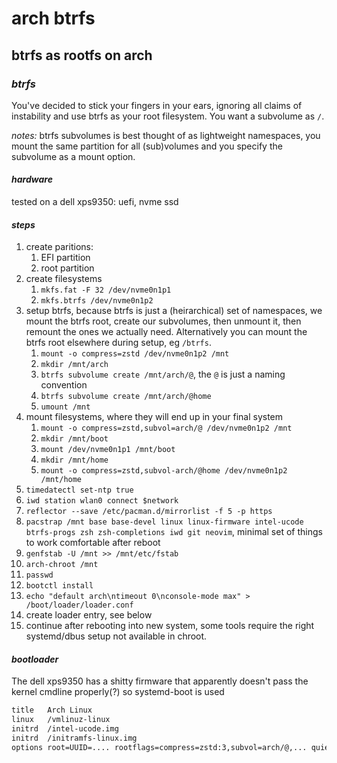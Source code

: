 # arch btrfs

## btrfs as rootfs on arch

### _btrfs_

You've decided to stick your fingers in your ears,
ignoring all claims of instability and use btrfs as your root filesystem.
You want a subvolume as `/`.

_notes:_ btrfs subvolumes is best thought of as lightweight namespaces,
you mount the same partition for all (sub)volumes
and you specify the subvolume as a mount option.

#### _hardware_

tested on a dell xps9350: uefi, nvme ssd

#### _steps_

1. create paritions:
   1. EFI partition
   2. root partition
2. create filesystems
   1. `mkfs.fat -F 32 /dev/nvme0n1p1`
   2. `mkfs.btrfs /dev/nvme0n1p2`
3. setup btrfs, because btrfs is just a (heirarchical) set of namespaces,
   we mount the btrfs root, create our subvolumes, then unmount it,
   then remount the ones we actually need.
   Alternatively you can mount the btrfs root elsewhere during setup, eg `/btrfs`.
   1. `mount -o compress=zstd /dev/nvme0n1p2 /mnt`
   2. `mkdir /mnt/arch`
   3. `btrfs subvolume create /mnt/arch/@`, the `@` is just a naming convention
   4. `btrfs subvolume create /mnt/arch/@home`
   5. `umount /mnt`
4. mount filesystems, where they will end up in your final system
   1. `mount -o compress=zstd,subvol=arch/@ /dev/nvme0n1p2 /mnt`
   2. `mkdir /mnt/boot`
   3. `mount /dev/nvme0n1p1 /mnt/boot`
   4. `mkdir /mnt/home`
   5. `mount -o compress=zstd,subvol-arch/@home /dev/nvme0n1p2 /mnt/home`
5. `timedatectl set-ntp true`
6. `iwd station wlan0 connect $network`
7. `reflector --save /etc/pacman.d/mirrorlist -f 5 -p https`
8. `pacstrap /mnt base base-devel linux linux-firmware intel-ucode btrfs-progs zsh zsh-completions iwd git neovim`, minimal set of things to work comfortable after reboot
9. `genfstab -U /mnt >> /mnt/etc/fstab`
10. `arch-chroot /mnt`
11. `passwd`
12. `bootctl install`
13. `echo "default arch\ntimeout 0\nconsole-mode max" > /boot/loader/loader.conf`
14. create loader entry, see below
15. continue after rebooting into new system, some tools require the right systemd/dbus setup not available in chroot.

#### _bootloader_

The dell xps9350 has a shitty firmware that apparently doesn't pass the kernel cmdline properly(?) so systemd-boot is used

```txt
title   Arch Linux
linux   /vmlinuz-linux
initrd  /intel-ucode.img
initrd  /initramfs-linux.img
options root=UUID=.... rootflags=compress=zstd:3,subvol=arch/@,... quiet rw
```
